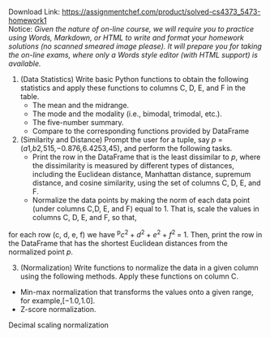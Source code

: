 Download Link: https://assignmentchef.com/product/solved-cs4373_5473-homework1
<br>
Notice: <em>Given the nature of on-line course, we will require you to practice using Words, Markdown, or HTML to write and format your homework solutions (no scanned smeared image please). It will prepare you for taking the on-line exams, where only a Words style editor (with HTML support) is available.</em>

<ol>

 <li>(Data Statistics) Write basic Python functions to obtain the following statistics and apply these functions to columns C, D, E, and F in the table.

  <ul>

   <li>The mean and the midrange.</li>

   <li>The mode and the modality (i.e., bimodal, trimodal, etc.).</li>

   <li>The five-number summary.</li>

   <li>Compare to the corresponding functions provided by DataFrame</li>

  </ul></li>

 <li> (Similarity and Distance) Prompt the user for a tuple, say <em>p </em>= (<em>a</em>1<em>,b</em>2<em>,</em>515<em>,</em>−0<em>.</em>876<em>,</em>6<em>.</em>4253<em>,</em>45), and perform the following tasks.

  <ul>

   <li>Print the row in the DataFrame that is the least dissimilar to <em>p</em>, where the dissimilarity is measured by different types of distances, including the Euclidean distance, Manhattan distance, supremum distance, and cosine similarity, using the set of columns C, D, E, and F.</li>

   <li>Normalize the data points by making the norm of each data point (under columns C,D, E, and F) equal to 1. That is, scale the values in columns C, D, E, and F, so that,</li>

  </ul></li>

</ol>

for each row (c, d, e, f) we have <sup>p</sup><em>c</em><sup>2 </sup>+ <em>d</em><sup>2 </sup>+ <em>e</em><sup>2 </sup>+ <em>f</em><sup>2 </sup>= 1. Then, print the row in the DataFrame that has the shortest Euclidean distances from the normalized point <em>p</em>.

<ol start="3">

 <li> (Normalization) Write functions to normalize the data in a given column using the following methods. Apply these functions on column C.</li>

</ol>

<ul>

 <li>Min-max normalization that transforms the values onto a given range, for example,[−1<em>.</em>0<em>,</em>1<em>.</em>0].</li>

 <li>Z-score normalization.</li>

</ul>

Decimal scaling normalization